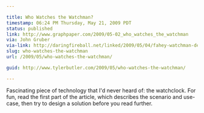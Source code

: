 ```yaml
---

title: Who Watches the Watchman?
timestamp: 06:24 PM Thursday, May 21, 2009 PDT
status: published
link: http://www.graphpaper.com/2009/05-02_who_watches_the_watchman
via: John Gruber
via-link: http://daringfireball.net/linked/2009/05/04/fahey-watchman-design
slug: who-watches-the-watchman
url: /2009/05/who-watches-the-watchman/

guid: http://www.tylerbutler.com/2009/05/who-watches-the-watchman/

---
```


Fascinating piece of technology that I'd never heard of: the watchclock. For
fun, read the first part of the article, which describes the scenario and 
use-case, then try to design a solution before you read further.
